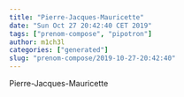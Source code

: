 ```yaml
---
title: "Pierre-Jacques-Mauricette"
date: "Sun Oct 27 20:42:40 CET 2019"
tags: ["prenom-compose", "pipotron"]
author: m1ch3l
categories: ["generated"]
slug: "prenom-compose/2019-10-27-20:42:40"
---
```


Pierre-Jacques-Mauricette
